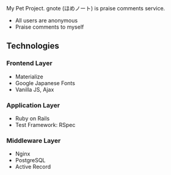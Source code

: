 My Pet Project. gnote (ほめノート) is praise comments service.
- All users are anonymous
- Praise comments to myself

## Technologies
### Frontend Layer
- Materialize
- Google Japanese Fonts
- Vanilla JS, Ajax

### Application Layer
- Ruby on Rails
- Test Framework: RSpec

### Middleware Layer
- Nginx
- PostgreSQL
- Active Record
